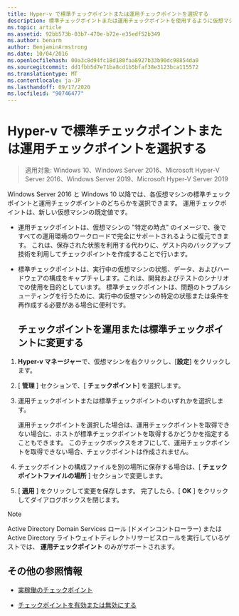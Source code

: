 ```yaml
---
title: Hyper-v で標準チェックポイントまたは運用チェックポイントを選択する
description: 標準チェックポイントまたは運用チェックポイントを使用するように仮想マシンを構成する手順について説明します。
ms.topic: article
ms.assetid: 92bb573b-03b7-470e-b72e-e35edf52b349
ms.author: benarm
author: BenjaminArmstrong
ms.date: 10/04/2016
ms.openlocfilehash: 00a3c8d94fc18d180faa8927b33b90dc98854da0
ms.sourcegitcommit: dd1fbb5d7e71ba8cd1b5bfaf38e3123bca115572
ms.translationtype: MT
ms.contentlocale: ja-JP
ms.lasthandoff: 09/17/2020
ms.locfileid: "90746477"
---
```

# <a name="choose-between-standard-or-production-checkpoints-in-hyper-v"></a>Hyper-v で標準チェックポイントまたは運用チェックポイントを選択する

>適用対象: Windows 10、Windows Server 2016、Microsoft Hyper-V Server 2016、Windows Server 2019、Microsoft Hyper-V Server 2019


Windows Server 2016 と Windows 10 以降では、各仮想マシンの標準チェックポイントと運用チェックポイントのどちらかを選択できます。 運用チェックポイントは、新しい仮想マシンの既定値です。

- 運用チェックポイントは、仮想マシンの "特定の時点" のイメージで、後ですべての運用環境のワークロードで完全にサポートされるように復元できます。 これは、保存された状態を利用する代わりに、ゲスト内のバックアップ技術を利用してチェックポイントを作成することで行います。

- 標準チェックポイントは、実行中の仮想マシンの状態、データ、およびハードウェアの構成をキャプチャします。これは、開発およびテストのシナリオでの使用を目的としています。 標準チェックポイントは、問題のトラブルシューティングを行うために、実行中の仮想マシンの特定の状態または条件を再作成する必要がある場合に便利です。

  ## <a name="change-checkpoints-to-production-or-standard-checkpoints"></a>チェックポイントを運用または標準チェックポイントに変更する

1.  **Hyper-v マネージャー**で、仮想マシンを右クリックし、[**設定**] をクリックします。

2.  [ **管理** ] セクションで、[ **チェックポイント**] を選択します。

3.  運用チェックポイントまたは標準チェックポイントのいずれかを選択します。

    運用チェックポイントを選択した場合は、運用チェックポイントを取得できない場合に、ホストが標準チェックポイントを取得するかどうかを指定することもできます。 このチェックボックスをオフにして、運用チェックポイントを取得できない場合、チェックポイントは作成されません。

4.  チェックポイントの構成ファイルを別の場所に保存する場合は、[ **チェックポイントファイルの場所** ] セクションで変更します。

5.  [ **適用** ] をクリックして変更を保存します。 完了したら、[ **OK** ] をクリックしてダイアログボックスを閉じます。

> [!NOTE]
> Active Directory Domain Services ロール (ドメインコントローラー) または Active Directory ライトウェイトディレクトリサービスロールを実行しているゲストでは、 **運用チェックポイント** のみがサポートされます。

## <a name="additional-references"></a>その他の参照情報

-   [実稼働のチェックポイント](../What-s-new-in-Hyper-V-on-Windows.md#production-checkpoints-new)

-   [チェックポイントを有効または無効にする](Enable-or-disable-checkpoints-in-Hyper-V.md)



